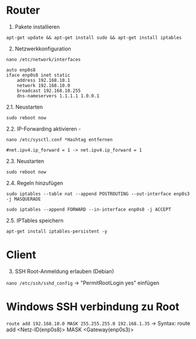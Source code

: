 # Router
1. Pakete installieren

```apt-get update && apt-get install sudo && apt-get install iptables```

2. Netzwerkkonfiguration

```nano /etc/network/interfaces```
```
auto enp0s8
iface enp0s8 inet static
    address 192.168.10.1
    network 192.168.10.0
    broadcast 192.168.10.255
    dns-nameservers 1.1.1.1 1.0.0.1
```
2.1. Neustarten

```sudo reboot now```

2.2. IP-Forwarding aktivieren - 

```nano /etc/sysctl.conf *Hashtag entfernen```

``` 
#net.ipv4.ip_forward = 1 -> net.ipv4.ip_forward = 1
```
2.3. Neustarten

```sudo reboot now```

2.4. Regeln hinzufügen

```sudo iptables --table nat --append POSTROUTING --out-interface enp0s3 -j MASQUERADE```

```sudo iptables --append FORWARD --in-interface enp0s8 -j ACCEPT```

2.5. IPTables speichern

```apt-get install iptables-persistent -y```


# Client
3. SSH Root-Anmeldung erlauben (Debian)

```nano /etc/ssh/sshd_config``` 
-> "PermitRootLogin yes" einfügen

# Windows SSH verbindung zu Root
```route add 192.168.10.0 MASK 255.255.255.0 192.168.1.35``` -> Syntax: route add <Netz-ID(enp0s8)> MASK <Netzmaske> <Gateway(enp0s3)>
